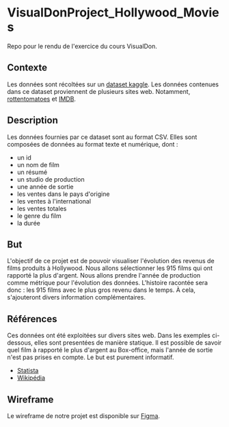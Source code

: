 # VisualDonProject_Hollywood_Movies
Repo pour le rendu de l'exercice du cours VisualDon. 

## Contexte 
Les données sont récoltées sur un [dataset kaggle](https://www.kaggle.com/sanjeetsinghnaik/top-1000-highest-grossing-movies). Les données contenues dans ce dataset proviennent de plusieurs sites web. Notamment, [rottentomatoes](https://www.rottentomatoes.com/) et [IMDB](https://www.imdb.com/). 
## Description
Les données fournies par ce dataset sont au format CSV. Elles sont composées de données au format texte et numérique, dont :  
- un id 
- un nom de film 
- un résumé 
- un studio de production 
- une année de sortie
- les ventes dans le pays d'origine
- les ventes à l'international
- les ventes totales
- le genre du film
- la durée
## But 
L'objectif de ce projet est de pouvoir visualiser l'évolution des revenus de films produits à Hollywood. Nous allons sélectionner les 915 films qui ont rapporté la plus d'argent. Nous allons prendre l'année de production comme métrique pour l'évolution des données. L'histoire racontée sera donc : les 915 films avec le plus gros revenu dans le temps. À cela, s'ajouteront divers information complémentaires. 
## Références 
Ces données ont été exploitées sur divers sites web. Dans les exemples ci-dessous, elles sont presentées de manière statique. Il est possible de savoir quel film à rapporté le plus d'argent au Box-office, mais l'année de sortie n'est pas prises en compte. Le but est purement informatif. 
- [Statista](https://www.statista.com/statistics/262926/box-office-revenue-of-the-most-successful-movies-of-all-time/)
- [Wikipédia](https://fr.wikipedia.org/wiki/Liste_des_plus_gros_succ%C3%A8s_du_box-office_mondial)
## Wireframe 
Le wireframe de notre projet est disponible sur [Figma](https://www.figma.com/file/R0rvrCyjQwNPUYi2ByNpxs/Hollywood?node-id=0%3A1).
